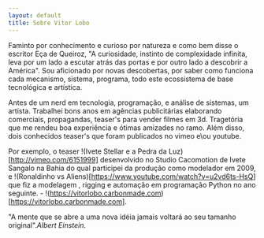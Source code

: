```yaml
---
layout: default
title: Sobre Vitor Lobo
---
```


Faminto por conhecimento e curioso por natureza e como bem disse o escritor Eça de Queiroz, "A curiosidade, instinto de complexidade infinita, leva por um lado a escutar atrás das portas e por outro lado a descobrir a América". Sou aficionado por novas descobertas, por saber como funciona cada mecanismo, sistema, programa, todo este ecossistema de base tecnológica e artística.

Antes de um nerd em tecnologia, programação, e análise de sistemas, um artista. Trabalhei bons anos em agências publicitárias elaborando comerciais, propagandas, teaser's para vender filmes em 3d. Tragetória que me rendeu boa experiência e ótimas amizades no ramo. Além disso, dois conhecidos teaser's que foram publicados no vimeo e\ou youtube.

Por exemplo, o teaser !(Ivete Stellar e a Pedra da Luz)[http://vimeo.com/6151999] desenvolvido no Studio Cacomotion de Ivete Sangalo na Bahia do qual participei da produção como modelador em 2009, e !(Ronaldinho vs Aliens)[https://www.youtube.com/watch?v=u2vd6ts-HsQ] que fiz a modelagem , rigging e automação em programação Python no ano seguinte. - !(https://vitorlobo.carbonmade.com)[https://vitorlobo.carbonmade.com].



  

"A mente que se abre a uma nova idéia jamais voltará ao seu tamanho original".*Albert Einstein*.



<div class="headline">
<p></p>

<p></p>
</div>

